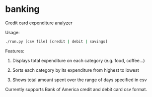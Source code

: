 # banking
Credit card expenditure analyzer

Usage:
```bash
./run.py [csv file] [credit | debit | savings]
```
Features:

1. Displays total expenditure on each category (e.g. food, coffee...)

2. Sorts each category by its expenditure from highest to lowest

3. Shows total amount spent over the range of days specified in csv

Currently supports Bank of America credit and debit card csv format.
